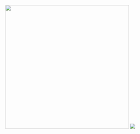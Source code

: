 <img src="https://github-readme-stats.vercel.app/api?username=Abolfazl-Taj&show_icons=true&theme=dark" width="400">
<img src="[![GitHub Streak](https://streak-stats.demolab.com?user=Abolfazl-Taj&theme=react&hide_border=true&border_radius=0&date_format=M%20j%5B%2C%20Y%5D&card_width=500&ring=000000&border=EB0000&background=45%2C0092FF%2CEB0000&stroke=EBEBEB&fire=FF0000&currStreakNum=EBEBEB&sideNums=000000&currStreakLabel=000000&sideLabels=EBEBEB&dates=000000&excludeDaysLabel=000000)](https://git.io/streak-stats)">

